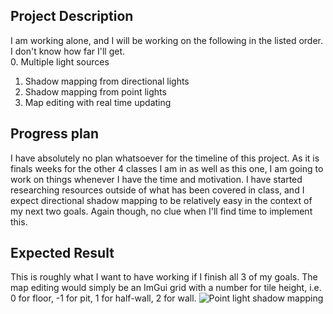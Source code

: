 ## Project Description
I am working alone, and I will be working on the following in the listed order. I don't know how far I'll get.  
0. Multiple light sources  
1. Shadow mapping from directional lights  
2. Shadow mapping from point lights  
3. Map editing with real time updating  

## Progress plan
I have absolutely no plan whatsoever for the timeline of this project. As it is finals weeks for the other 4 classes I am in as well as this one, I am going to work on things whenever I have the time and motivation. I have started researching resources outside of what has been covered in class, and I expect directional shadow mapping to be relatively easy in the context of my next two goals. Again though, no clue when I'll find time to implement this.

## Expected Result
This is roughly what I want to have working if I finish all 3 of my goals. The map editing would simply be an ImGui grid with a number for tile height, i.e. 0 for floor, -1 for pit, 1 for half-wall, 2 for wall.
![Point light shadow mapping](https://external-content.duckduckgo.com/iu/?u=https%3A%2F%2Fraw.github.com%2Fcforfang%2Fopengl-shadowmapping%2Fmaster%2Fscreenshots%2Fvsm_cubemap.png&f=1&nofb=1)
